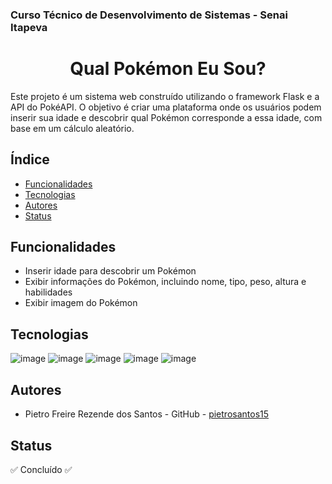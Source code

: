 ### Curso Técnico de Desenvolvimento de Sistemas - Senai Itapeva
<h1 align="center"> Qual Pokémon Eu Sou? </h1>
Este projeto é um sistema web construído utilizando o framework Flask e a API do PokéAPI. O objetivo é criar uma plataforma onde os usuários podem inserir sua idade e descobrir qual Pokémon corresponde a essa idade, com base em um cálculo aleatório.

## Índice
- [Funcionalidades](#funcionalidades)
- [Tecnologias](#tecnologias)
- [Autores](#autores)
- [Status](#status)

## Funcionalidades
 - Inserir idade para descobrir um Pokémon
 - Exibir informações do Pokémon, incluindo nome, tipo, peso, altura e habilidades
 - Exibir imagem do Pokémon

## Tecnologias

![image](https://img.shields.io/badge/Python-FFD43B?style=for-the-badge&logo=python&logoColor=blue)
![image](https://img.shields.io/badge/HTML5-E34F26?style=for-the-badge&logo=html5&logoColor=white)
![image](https://img.shields.io/badge/CSS3-1572B6?style=for-the-badge&logo=css3&logoColor=white)
![image](https://img.shields.io/badge/Bootstrap-563D7C?style=for-the-badge&logo=bootstrap&logoColor=white)
![image](https://img.shields.io/badge/Flask-000000?style=for-the-badge&logo=flask&logoColor=white)

## Autores
- Pietro Freire Rezende dos Santos - GitHub - [pietrosantos15](https://github.com/pietrosantos15)



## Status
✅ Concluído ✅